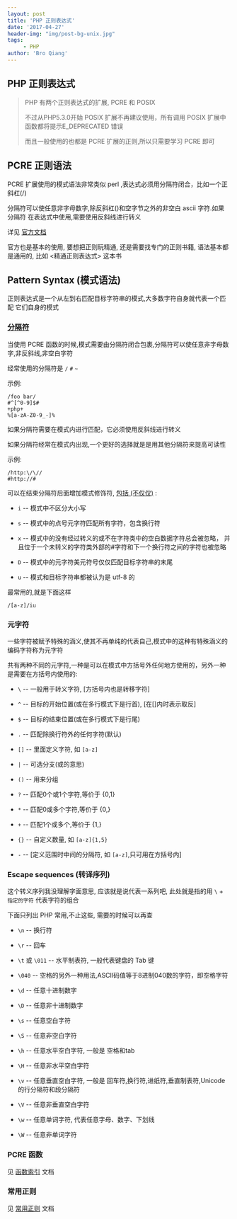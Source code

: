 ```yaml
---
layout: post
title: 'PHP 正则表达式'
date: '2017-04-27'
header-img: "img/post-bg-unix.jpg"
tags:
     - PHP
author: 'Bro Qiang'
---
```


## PHP 正则表达式

> PHP 有两个正则表达式的扩展, PCRE 和 POSIX 
> 
> 不过从PHP5.3.0开始 POSIX 扩展不再建议使用，所有调用 POSIX 扩展中函数都将提示E_DEPRECATED 错误
> 
> 而且一般使用的也都是 PCRE 扩展的正则,所以只需要学习 PCRE 即可

## PCRE 正则语法

PCRE 扩展使用的模式语法非常类似 perl ,表达式必须用分隔符闭合，比如一个正斜杠(/) 

分隔符可以使任意非字母数字,除反斜杠(\)和空字节之外的非空白 ascii 字符.如果分隔符 在表达式中使用,需要使用反斜线进行转义

详见 [官方文档](http://php.net/manual/zh/reference.pcre.pattern.syntax.php)

官方也是基本的使用, 要想把正则玩精通, 还是需要找专门的正则书籍, 语法基本都是通用的, 比如 <精通正则表达式> 这本书


## Pattern Syntax (模式语法)

正则表达式是一个从左到右匹配目标字符串的模式,大多数字符自身就代表一个匹配 它们自身的模式

### [分隔符](http://php.net/manual/zh/regexp.reference.delimiters.php)


当使用 PCRE 函数的时候,模式需要由分隔符闭合包裹,分隔符可以使任意非字母数字,非反斜线,非空白字符

经常使用的分隔符是 `/` `#` `~`

示例:

```
/foo bar/
#^[^0-9]$#
+php+
%[a-zA-Z0-9_-]%
```

如果分隔符需要在模式内进行匹配，它必须使用反斜线进行转义

如果分隔符经常在模式内出现,一个更好的选择就是是用其他分隔符来提高可读性

示例:

```
/http:\/\//
#http://#
```

可以在结束分隔符后面增加模式修饰符, [包括 (不仅仅)](http://php.net/manual/zh/reference.pcre.pattern.modifiers.php) :

- `i` -- 模式中不区分大小写

- `s` -- 模式中的点号元字符匹配所有字符，包含换行符

- `x` -- 模式中的没有经过转义的或不在字符类中的空白数据字符总会被忽略， 并且位于一个未转义的字符类外部的#字符和下一个换行符之间的字符也被忽略

- `D` -- 模式中的元字符美元符号仅仅匹配目标字符串的末尾

- `u` -- 模式和目标字符串都被认为是 utf-8 的

最常用的,就是下面这样

```
/[a-z]/iu
```


### 元字符

一些字符被赋予特殊的涵义,使其不再单纯的代表自己,模式中的这种有特殊涵义的编码字符称为元字符

共有两种不同的元字符,一种是可以在模式中方括号外任何地方使用的，另外一种 是需要在方括号内使用的:

- `\` -- 一般用于转义字符, [方括号内也是转移字符]

- `^` -- 目标的开始位置(或在多行模式下是行首), [在[]内时表示取反]

- `$` -- 目标的结束位置(或在多行模式下是行尾)

- `.` -- 匹配除换行符外的任何字符(默认)

- `[]` -- 里面定义字符, 如 `[a-z]`

- `|` -- 可选分支(或的意思)

- `()` -- 用来分组

- `?` -- 匹配0个或1个字符,等价于 {0,1}

- `*` -- 匹配0或多个字符,等价于 {0,}

- `+` -- 匹配1个或多个,等价于 {1,}

- `{}` -- 自定义数量, 如 `[a-z]{1,5}`

- `-` -- [定义范围时中间的分隔符, 如 `[a-z]`,只可用在方括号内]

### Escape sequences (转译序列)

这个转义序列我没理解字面意思, 应该就是说代表一系列吧, 此处就是指的用 `\` + `指定的字符` 代表字符的组合

下面只列出 PHP 常用,不止这些, 需要的时候可以再查

- `\n` -- 换行符

- `\r` -- 回车

- `\t` 或 `\011` -- 水平制表符, 一般代表键盘的 Tab 键

- `\040` -- 空格的另外一种用法,ASCII码值等于8进制040数的字符，即空格字符

- `\d` -- 任意十进制数字

- `\D` -- 任意非十进制数字

- `\s` -- 任意空白字符

- `\S` -- 任意非空白字符

- `\h` -- 任意水平空白字符, 一般是 空格和tab

- `\H` -- 任意非水平空白字符

- `\v` -- 任意垂直空白字符, 一般是 回车符,换行符,进纸符,垂直制表符,Unicode的行分隔符和段分隔符

- `\V` -- 任意非垂直空白字符

- `\w` -- 任意单词字符, 代表任意字母、数字、下划线

- `\W` -- 任意非单词字符


### PCRE 函数

见 [函数索引](http://broqiang.com/2017/04/16/PHP-FunctionIndex) 文档


### 常用正则

见 [常用正则]() 文档

